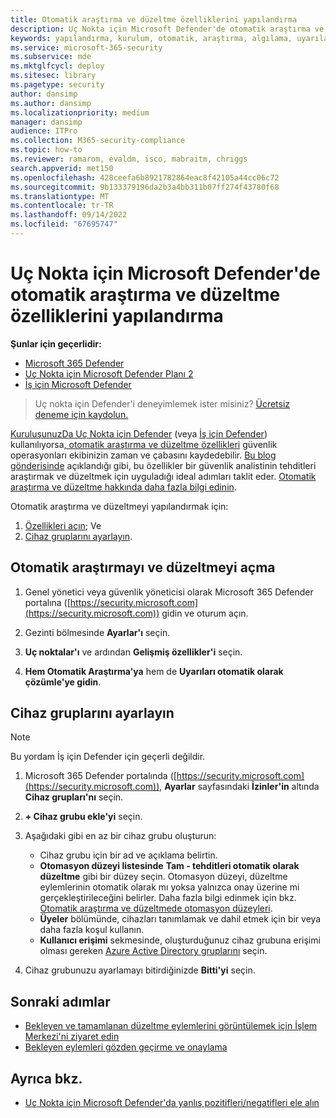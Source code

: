 ```yaml
---
title: Otomatik araştırma ve düzeltme özelliklerini yapılandırma
description: Uç Nokta için Microsoft Defender'de otomatik araştırma ve düzeltme özelliklerinizi ayarlayın.
keywords: yapılandırma, kurulum, otomatik, araştırma, algılama, uyarılar, düzeltme, yanıt
ms.service: microsoft-365-security
ms.subservice: mde
ms.mktglfcycl: deploy
ms.sitesec: library
ms.pagetype: security
author: dansimp
ms.author: dansimp
ms.localizationpriority: medium
manager: dansimp
audience: ITPro
ms.collection: M365-security-compliance
ms.topic: how-to
ms.reviewer: ramarom, evaldm, isco, mabraitm, chriggs
search.appverid: met150
ms.openlocfilehash: 428ceefa6b8921782864eac8f42105a44cc06c72
ms.sourcegitcommit: 9b133379196da2b3a4bb311b07ff274f43780f68
ms.translationtype: MT
ms.contentlocale: tr-TR
ms.lasthandoff: 09/14/2022
ms.locfileid: "67695747"
---
```

# <a name="configure-automated-investigation-and-remediation-capabilities-in-microsoft-defender-for-endpoint"></a>Uç Nokta için Microsoft Defender'de otomatik araştırma ve düzeltme özelliklerini yapılandırma

**Şunlar için geçerlidir:**
- [Microsoft 365 Defender](https://go.microsoft.com/fwlink/?linkid=2118804)
- [Uç Nokta için Microsoft Defender Planı 2](https://go.microsoft.com/fwlink/p/?linkid=2154037)
- [İş için Microsoft Defender](../defender-business/mdb-overview.md)

> Uç nokta için Defender'i deneyimlemek ister misiniz? [Ücretsiz deneme için kaydolun.](https://signup.microsoft.com/create-account/signup?products=7f379fee-c4f9-4278-b0a1-e4c8c2fcdf7e&ru=https://aka.ms/MDEp2OpenTrial?ocid=docs-wdatp-assignaccess-abovefoldlink)

[KuruluşunuzDa Uç Nokta için Defender](/windows/security/threat-protection/) (veya [İş için Defender](../defender-business/mdb-overview.md)) kullanılıyorsa[, otomatik araştırma ve düzeltme özellikleri](/microsoft-365/security/defender-endpoint/automated-investigations) güvenlik operasyonları ekibinizin zaman ve çabasını kaydedebilir. [Bu blog gönderisinde](https://techcommunity.microsoft.com/t5/microsoft-defender-atp/enhance-your-soc-with-microsoft-defender-atp-automatic/ba-p/848946) açıklandığı gibi, bu özellikler bir güvenlik analistinin tehditleri araştırmak ve düzeltmek için uyguladığı ideal adımları taklit eder. [Otomatik araştırma ve düzeltme hakkında daha fazla bilgi edinin](/microsoft-365/security/defender-endpoint/automated-investigations).

Otomatik araştırma ve düzeltmeyi yapılandırmak için:

1. [Özellikleri açın](#turn-on-automated-investigation-and-remediation); Ve
2. [Cihaz gruplarını ayarlayın](#set-up-device-groups).

## <a name="turn-on-automated-investigation-and-remediation"></a>Otomatik araştırmayı ve düzeltmeyi açma

1. Genel yönetici veya güvenlik yöneticisi olarak Microsoft 365 Defender portalına ([https://security.microsoft.com](https://security.microsoft.com)) gidin ve oturum açın.

2. Gezinti bölmesinde **Ayarlar'ı** seçin.

3. **Uç noktalar'ı** ve ardından **Gelişmiş özellikler'i** seçin.

4. **Hem Otomatik Araştırma'ya** hem de **Uyarıları otomatik olarak çözümle'ye gidin**.

## <a name="set-up-device-groups"></a>Cihaz gruplarını ayarlayın

> [!NOTE]
> Bu yordam İş için Defender için geçerli değildir.

1. Microsoft 365 Defender portalında ([https://security.microsoft.com](https://security.microsoft.com)), **Ayarlar** sayfasındaki **İzinler'in** altında **Cihaz grupları'nı** seçin.

2. **+ Cihaz grubu ekle'yi** seçin.

3. Aşağıdaki gibi en az bir cihaz grubu oluşturun:

   - Cihaz grubu için bir ad ve açıklama belirtin.
   - **Otomasyon düzeyi listesinde** **Tam - tehditleri otomatik olarak düzeltme** gibi bir düzey seçin. Otomasyon düzeyi, düzeltme eylemlerinin otomatik olarak mı yoksa yalnızca onay üzerine mi gerçekleştirileceğini belirler. Daha fazla bilgi edinmek için bkz. [Otomatik araştırma ve düzeltmede otomasyon düzeyleri](automation-levels.md).
   - **Üyeler** bölümünde, cihazları tanımlamak ve dahil etmek için bir veya daha fazla koşul kullanın.
   - **Kullanıcı erişimi** sekmesinde, oluşturduğunuz cihaz grubuna erişimi olması gereken [Azure Active Directory gruplarını](/azure/active-directory/fundamentals/active-directory-manage-groups?context=azure/active-directory/users-groups-roles/context/ugr-context) seçin.

4. Cihaz grubunuzu ayarlamayı bitirdiğinizde **Bitti'yi** seçin.

## <a name="next-steps"></a>Sonraki adımlar

- [Bekleyen ve tamamlanan düzeltme eylemlerini görüntülemek için İşlem Merkezi'ni ziyaret edin](/microsoft-365/security/defender-endpoint/auto-investigation-action-center#the-action-center)
- [Bekleyen eylemleri gözden geçirme ve onaylama](/microsoft-365/security/defender-endpoint/manage-auto-investigation)

## <a name="see-also"></a>Ayrıca bkz.

- [Uç Nokta için Microsoft Defender'da yanlış pozitifleri/negatifleri ele alın](defender-endpoint-false-positives-negatives.md)
